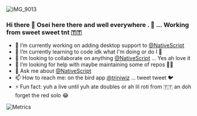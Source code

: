 ![IMG_9013](https://user-images.githubusercontent.com/6695919/172887797-6c06f8ef-fa15-4b9e-a6a5-def74aa3ad7a.jpg)


### Hi there 👋 Osei here there and well everywhere . 👀 ... Working from sweet sweet tnt 🇹🇹

- 🔭 I’m currently working on adding desktop support to [@NativeScript](https://github.com/NativeScript)
- 🌱 I’m currently learning to code idk what I'm doing or do I 🤔
- 👯 I’m looking to collaborate on anything [@NativeScript](https://github.com/NativeScript) ... Yes ah love it
- 🤔 I’m looking for help with maybe maintaining some of repos 🤷‍♂️
- 💬 Ask me about [@NativeScript](https://github.com/NativeScript)
- 📫 How to reach me: on the bird app [@triniwiz](https://twitter.com/triniwiz) ... tweet tweet 🐦 
- ⚡ Fun fact: yuh a live until yuh ate doubles or ah lil roti from 🇹🇹 an doh forget the red solo 😂



![Metrics](https://metrics.lecoq.io/triniwiz?template=classic&languages=1&lines=1&base.indepth=false&base.hireable=false&languages.limit=8&languages.threshold=0%25&languages.other=false&languages.colors=github&languages.sections=most-used&languages.indepth=false&languages.analysis.timeout=15&languages.categories=markup%2C%20programming&languages.recent.categories=markup%2C%20programming&languages.recent.load=300&languages.recent.days=14&config.timezone=America%2FPort_of_Spain)


<!--
**triniwiz/triniwiz** is a ✨ _special_ ✨ repository because its `README.md` (this file) appears on your GitHub profile.

Here are some ideas to get you started:

- 🔭 I’m currently working on ...
- 🌱 I’m currently learning ...
- 👯 I’m looking to collaborate on ...
- 🤔 I’m looking for help with ...
- 💬 Ask me about ...
- 📫 How to reach me: ...
- 😄 Pronouns: ...
- ⚡ Fun fact: ...
-->
